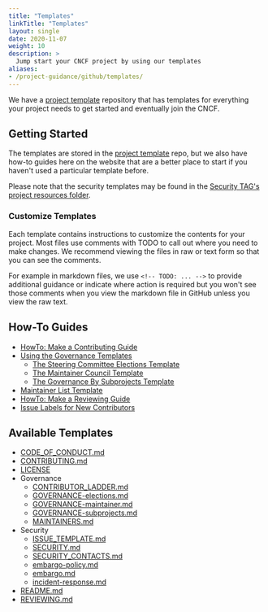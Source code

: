 ```yaml
---
title: "Templates"
linkTitle: "Templates"
layout: single
date: 2020-11-07
weight: 10
description: >
  Jump start your CNCF project by using our templates
aliases:
- /project-guidance/github/templates/
---
```


We have a [project template] repository that has templates for everything your project needs
to get started and eventually join the CNCF. 

## Getting Started

The templates are stored in the [project template] repo,
but we also have how-to guides here on the website that are a better place to
start if you haven't used a particular template before.

Please note that the security templates may be found in the
[Security TAG's project resources folder](https://github.com/cncf/tag-security/tree/main/project-resources).

### Customize Templates

Each template contains instructions to customize the contents for your project.
Most files use comments with TODO to call out where you need to make changes. We recommend
viewing the files in raw or text form so that you can see the comments. 

For example in markdown files, we use `<!-- TODO: ... -->` to provide additional
guidance or indicate where action is required but you won't see those comments
when you view the markdown file in GitHub unless you view the raw text.

## How-To Guides

* [HowTo: Make a Contributing Guide](contributing.md)
* [Using the Governance Templates](governance-intro.md)
  * [The Steering Committee Elections Template](governance-elections.md)
  * [The Maintainer Council Template](governance-maintainer.md)
  * [The Governance By Subprojects Template](governance-subprojects.md)
* [Maintainer List Template](maintainers.md)
* [HowTo: Make a Reviewing Guide](reviewing.md)
* [Issue Labels for New Contributors](issue-labels.md)

## Available Templates

* [CODE_OF_CONDUCT.md](https://github.com/cncf/project-template/blob/main/CODE_OF_CONDUCT.md)
* [CONTRIBUTING.md](https://github.com/cncf/project-template/blob/main/CONTRIBUTING.md)
* [LICENSE](https://github.com/cncf/project-template/blob/main/LICENSE)
* Governance
  * [CONTRIBUTOR_LADDER.md](https://github.com/cncf/project-template/blob/main/CONTRIBUTOR_LADDER.md)
  * [GOVERNANCE-elections.md](https://github.com/cncf/project-template/blob/main/GOVERNANCE-elections.md)
  * [GOVERNANCE-maintainer.md](https://github.com/cncf/project-template/blob/main/GOVERNANCE-maintainer.md)
  * [GOVERNANCE-subprojects.md](https://github.com/cncf/project-template/blob/main/GOVERNANCE-subprojects.md)
  * [MAINTAINERS.md](https://github.com/cncf/project-template/blob/main/MAINTAINERS.md)
* Security
  * [ISSUE_TEMPLATE.md](https://github.com/cncf/tag-security/blob/main/project-resources/templates/ISSUE_TEMPLATE.md)
  * [SECURITY.md](https://github.com/cncf/tag-security/blob/main/project-resources/templates/SECURITY.md)
  * [SECURITY_CONTACTS.md](https://github.com/cncf/tag-security/blob/main/project-resources/templates/SECURITY_CONTACTS.md)
  * [embargo-policy.md](https://github.com/cncf/tag-security/blob/main/project-resources/templates/embargo-policy.md)
  * [embargo.md](https://github.com/cncf/tag-security/blob/main/project-resources/templates/embargo.md)
  * [incident-response.md](https://github.com/cncf/tag-security/blob/main/project-resources/templates/incident-response.md)
* [README.md](https://github.com/cncf/project-template/blob/main/README-template.md)
* [REVIEWING.md](https://github.com/cncf/project-template/blob/main/REVIEWING.md)

[contrib-strat]: https://github.com/cncf/tag-contributor-strategy/blob/main/README.md
[project template]: https://github.com/cncf/project-template
